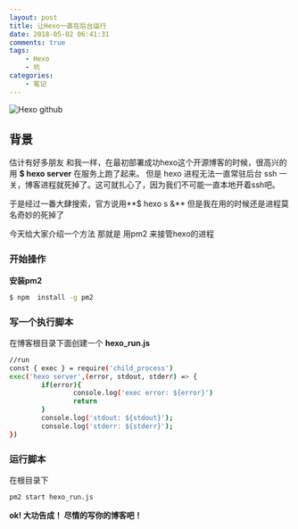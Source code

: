 ```yaml
---
layout: post
title: 让Hexo一直在后台运行
date: 2018-05-02 06:41:31
comments: true
tags: 
	- Hexo
	- 坑
categories:
	- 笔记
---
```


![Hexo github](https://s1.ax1x.com/2018/10/12/iNkoTK.png)


## 背景

估计有好多朋友 和我一样，在最初部署成功hexo这个开源博客的时候，很高兴的用 **$ hexo server** 在服务上跑了起来。
但是 hexo 进程无法一直常驻后台 ssh 一关，博客进程就死掉了。这可就扎心了，因为我们不可能一直本地开着ssh吧。

<!-- more -->

于是经过一番大肆搜索，官方说用**$ hexo s &** 但是我在用的时候还是进程莫名奇妙的死掉了

今天给大家介绍一个方法 那就是 用pm2 来接管hexo的进程

### 开始操作

**安装pm2**

```bash
$ npm  install -g pm2
```
### 写一个执行脚本

在博客根目录下面创建一个 **hexo_run.js**

```bash
//run
const { exec } = require('child_process')
exec('hexo server',(error, stdout, stderr) => {
        if(error){
                console.log('exec error: ${error}')
                return
        }
        console.log('stdout: ${stdout}');
        console.log('stderr: ${stderr}');
})
```

### 运行脚本

在根目录下
```bash
pm2 start hexo_run.js
```

**ok! 大功告成！ 尽情的写你的博客吧！**
